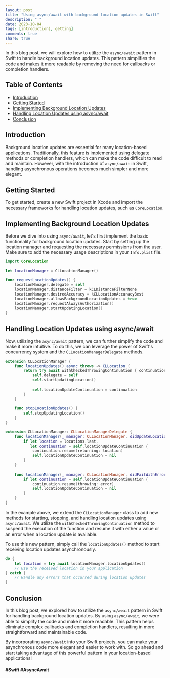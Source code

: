 ```yaml
---
layout: post
title: "Using async/await with background location updates in Swift"
description: " "
date: 2023-10-04
tags: [introduction), getting]
comments: true
share: true
---
```


In this blog post, we will explore how to utilize the `async/await` pattern in Swift to handle background location updates. This pattern simplifies the code and makes it more readable by removing the need for callbacks or completion handlers.

## Table of Contents
- [Introduction](#introduction)
- [Getting Started](#getting-started)
- [Implementing Background Location Updates](#implementing-background-location-updates)
- [Handling Location Updates using async/await](#handling-location-updates-using-async-await)
- [Conclusion](#conclusion)

## Introduction

Background location updates are essential for many location-based applications. Traditionally, this feature is implemented using delegate methods or completion handlers, which can make the code difficult to read and maintain. However, with the introduction of `async/await` in Swift, handling asynchronous operations becomes much simpler and more elegant.

## Getting Started

To get started, create a new Swift project in Xcode and import the necessary frameworks for handling location updates, such as `CoreLocation`.

## Implementing Background Location Updates

Before we dive into using `async/await`, let's first implement the basic functionality for background location updates. Start by setting up the location manager and requesting the necessary permissions from the user. Make sure to add the necessary usage descriptions in your `Info.plist` file.

```swift
import CoreLocation

let locationManager = CLLocationManager()

func requestLocationUpdates() {
    locationManager.delegate = self
    locationManager.distanceFilter = kCLDistanceFilterNone
    locationManager.desiredAccuracy = kCLLocationAccuracyBest
    locationManager.allowsBackgroundLocationUpdates = true
    locationManager.requestAlwaysAuthorization()
    locationManager.startUpdatingLocation()
}
```

## Handling Location Updates using async/await

Now, utilizing the `async/await` pattern, we can further simplify the code and make it more intuitive. To do this, we can leverage the power of Swift's concurrency system and the `CLLocationManagerDelegate` methods.

```swift
extension CLLocationManager {
    func locationUpdates() async throws -> CLLocation {
        return try await withCheckedThrowingContinuation { continuation in
            self.delegate = self
            self.startUpdatingLocation()
            
            self.locationUpdateContinuation = continuation
        }
    }
    
    func stopLocationUpdates() {
        self.stopUpdatingLocation()
    }
}

extension CLLocationManager: CLLocationManagerDelegate {
    func locationManager(_ manager: CLLocationManager, didUpdateLocations locations: [CLLocation]) {
        if let location = locations.last,
           let continuation = self.locationUpdateContinuation {
            continuation.resume(returning: location)
            self.locationUpdateContinuation = nil
        }
    }
    
    func locationManager(_ manager: CLLocationManager, didFailWithError error: Error) {
        if let continuation = self.locationUpdateContinuation {
            continuation.resume(throwing: error)
            self.locationUpdateContinuation = nil
        }
    }
}
```

In the example above, we extend the `CLLocationManager` class to add new methods for starting, stopping, and handling location updates using `async/await`. We utilize the `withCheckedThrowingContinuation` method to suspend the execution of the function and resume it with either a value or an error when a location update is available.

To use this new pattern, simply call the `locationUpdates()` method to start receiving location updates asynchronously.

```swift
do {
    let location = try await locationManager.locationUpdates()
    // Use the received location in your application
} catch {
    // Handle any errors that occurred during location updates
}
```

## Conclusion

In this blog post, we explored how to utilize the `async/await` pattern in Swift for handling background location updates. By using `async/await`, we were able to simplify the code and make it more readable. This pattern helps eliminate complex callbacks and completion handlers, resulting in more straightforward and maintainable code.

By incorporating `async/await` into your Swift projects, you can make your asynchronous code more elegant and easier to work with. So go ahead and start taking advantage of this powerful pattern in your location-based applications! 

#### #Swift #AsyncAwait